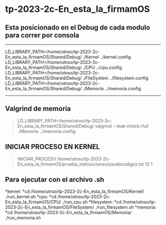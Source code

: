 # tp-2023-2c-En_esta_la_firmamOS

## Esta posicionado en el Debug de cada modulo para correr por consola
***
LD_LIBRARY_PATH=/home/utnso/tp-2023-2c-En_esta_la_firmamOS/Shared/Debug/ ./Kernel ../kernel.config
LD_LIBRARY_PATH=/home/utnso/tp-2023-2c-En_esta_la_firmamOS/Shared/Debug/ ./CPU ../cpu.config
LD_LIBRARY_PATH=/home/utnso/tp-2023-2c-En_esta_la_firmamOS/Shared/Debug/ ./FIleSystem ../filesystem.config
LD_LIBRARY_PATH=/home/utnso/tp-2023-2c-En_esta_la_firmamOS/Shared/Debug/ ./Memoria ../memoria.config
***
## Valgrind de memoria

>LD_LIBRARY_PATH=/home/utnso/tp-2023-2c-En_esta_la_firmamOS/Shared/Debug/ valgrind --leak-check=full ./Memoria ../memoria.config

## INICIAR PROCESO EN KERNEL 

>INICIAR_PROCESO /home/utnso/tp-2023-2c-En_esta_la_firmamOS/prueba_instrucciones/psudocodigos.txt 12 1


## Para ejecutar con el archivo .sh

*kernel:
*cd /home/utnso/tp-2023-2c-En_esta_la_firmamOS/Kernel/ 
./run_kernel.sh
*cpu:
*cd /home/utnso/tp-2023-2c-En_esta_la_firmamOS/CPU/ 
./run_cpu.sh
*filesystem:
*cd /home/utnso/tp-2023-2c-En_esta_la_firmamOS/FileSystem/
./run_filesystem.sh
*memoria:
*cd /home/utnso/tp-2023-2c-En_esta_la_firmamOS/Memoria/
./run_memoria.sh

